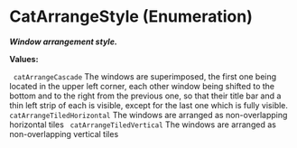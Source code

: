 # CatArrangeStyle (Enumeration)

**_Window arrangement style._**

**Values:**

` catArrangeCascade`      The windows are superimposed, the first one being located in the upper left corner, each other window being shifted to the bottom and to the right from the previous one, so that their title bar and a thin left strip of each is visible, except for the last one which is fully visible.
` catArrangeTiledHorizontal`      The windows are arranged as non-overlapping horizontal tiles
` catArrangeTiledVertical`      The windows are arranged as non-overlapping vertical tiles